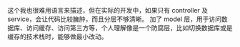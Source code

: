 这个我也很难用语言来描述，但在实际的开发中，如果只有 controller 及 service，会让代码比较臃肿，而且分层不够清晰。
加了 model 层，用于访问数据库、访问缓存、访问第三方等，个人理解像是一个防腐层，比如切换数据库或是缓存的技术栈时，能够做最小改动。